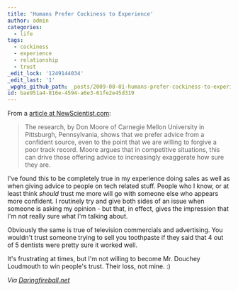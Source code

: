 ```yaml
---
title: 'Humans Prefer Cockiness to Experience'
author: admin
categories:
  - life
tags:
  - cockiness
  - experience
  - relationship
  - trust
_edit_lock: '1249144034'
_edit_last: '1'
_wpghs_github_path: _posts/2009-08-01-humans-prefer-cockiness-to-experience.md
id: bae951a4-816e-4594-a6e3-61fe2e45d319
---
```

<p>From a <a href="http://www.newscientist.com/article/mg20227115.500-humans-prefer-cockiness-to-expertise.html">article at NewScientist.com</a>:</p>
<blockquote><p>The research, by Don Moore of Carnegie Mellon University in Pittsburgh, Pennsylvania, shows that we prefer advice from a confident source, even to the point that we are willing to forgive a poor track record. Moore argues that in competitive situations, this can drive those offering advice to increasingly exaggerate how sure they are.</p></blockquote>
<p>I've found this to be completely true in my experience doing sales as well as when giving advice to people on tech related stuff.  People who I know, or at least think <em>should</em> trust me more will go with someone else who appears more confident.  I routinely try and give both sides of an issue when someone is asking my opinion - but that, in effect, gives the impression that I'm not really sure what I'm talking about.</p>
<p>Obviously the same is true of television commercials and advertising.  You wouldn't trust someone trying to sell you toothpaste if they said that 4 out of 5 dentists were pretty sure it worked well.</p>
<p>It's frustrating at times, but I'm not willing to become Mr. Douchey Loudmouth to win people's trust.  Their loss, not mine.  :)</p>
<p><em>Via <a href="http://daringfireball.net/">Daringfireball.net</a></em></p>
